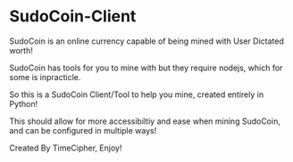 # SudoCoin-Client
SudoCoin is an online currency capable of being mined with User Dictated worth!

SudoCoin has tools for you to mine with but they require nodejs, which for some is inpracticle.

So this is a SudoCoin Client/Tool to help you mine, created entirely in Python!

This should allow for more accessibiltiy and ease when mining SudoCoin, and can be configured in multiple ways!

Created By TimeCipher, Enjoy!
